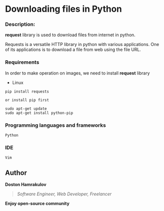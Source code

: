 # Downloading files in Python

### Description:
**request** library is used to download files from internet in python. 

Requests is a versatile HTTP library in python with various applications. One of its applications is to download a file from web using the file URL.


### Requirements
In order to make operation on images, we need to install **request** library
* Linux
```[code]
pip install requests

or install pip first
 
sudo apt-get update
sudo apt-get install python-pip
```


### Programming languages and frameworks
```[Python]
Python
```

### IDE
```[Vim]
Vim
```

## Author
**Doston Hamrakulov**
>*Software Engineer, Web Developer, Freelancer*

**Enjoy open-source community**


